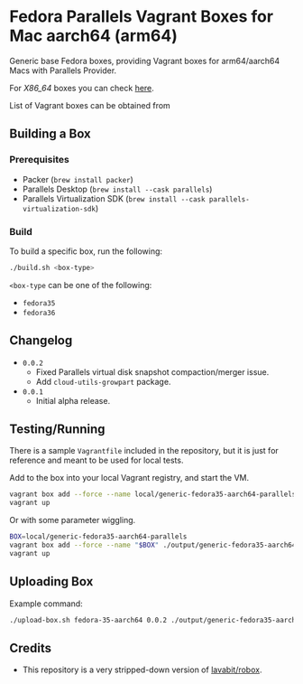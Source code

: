 
# Fedora Parallels Vagrant Boxes for Mac aarch64 (arm64)

Generic base Fedora boxes, providing Vagrant boxes for arm64/aarch64 Macs with Parallels Provider.

For *X86_64* boxes you can check [here](https://app.vagrantup.com/generic).

List of Vagrant boxes can be obtained from [](https://app.vagrantup.com/dcagatay)

## Building a Box
### Prerequisites

- Packer (`brew install packer`)
- Parallels Desktop (`brew install --cask parallels`)
- Parallels Virtualization SDK (`brew install --cask parallels-virtualization-sdk`)

### Build

To build a specific box, run the following:

```bash
./build.sh <box-type>
```

`<box-type` can be one of the following:

- `fedora35`
- `fedora36`

## Changelog

- `0.0.2`
  - Fixed Parallels virtual disk snapshot compaction/merger issue.
  - Add `cloud-utils-growpart` package.
- `0.0.1`
  - Initial alpha release.

## Testing/Running

There is a sample `Vagrantfile` included in the repository, but it is just for reference and meant to be used for local tests.

Add to the box into your local Vagrant registry, and start the VM.

```bash
vagrant box add --force --name local/generic-fedora35-aarch64-parallels ./output/generic-fedora35-aarch64-parallels-0.0.2.box
vagrant up
```

Or with some parameter wiggling.

```bash
BOX=local/generic-fedora35-aarch64-parallels
vagrant box add --force --name "$BOX" ./output/generic-fedora35-aarch64-parallels-0.0.2.box
vagrant up
```

## Uploading Box

Example command:

```bash
./upload-box.sh fedora-35-aarch64 0.0.2 ./output/generic-fedora35-aarch64-parallels-0.0.2.box
```

## Credits

- This repository is a very stripped-down version of [lavabit/robox](https://github.com/lavabit/robox).
